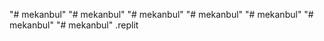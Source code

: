 "# mekanbul" 
"# mekanbul" 
"# mekanbul" 
"# mekanbul" 
"# mekanbul" 
"# mekanbul" 
"# mekanbul" 
.replit